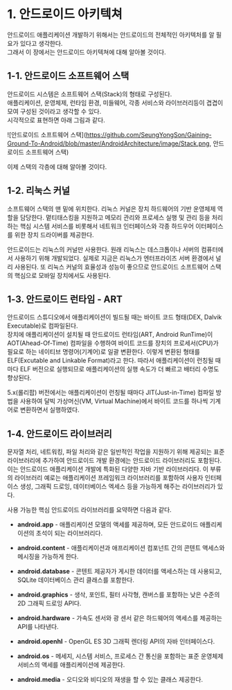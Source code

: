 # 1. 안드로이드 아키텍쳐

안드로이드 애플리케이션 개발하기 위해서는 안드로이드의 전체적인 아키텍처를 알 필요가 있다고 생각한다.  
그래서 이 장에서는 안드로이드 아키텍쳐에 대해 알아볼 것이다.

## 1-1. 안드로이드 소프트웨어 스택

안드로이드 시스템은 소프트웨어 스택(Stack)의 형태로 구성된다.  
애플리케이션, 운영체제, 런타임 환경, 미들웨어, 각종 서비스와 라이브러리등이 겹겹이 모여 구성된 것이라고 생각할 수 있다.  
시각적으로 표현하면 아래 그림과 같다.  

![안드로이드 소프트웨어 스택](https://github.com/SeungYongSon/Gaining-Ground-To-Android/blob/master/AndroidArchitecture/image/Stack.png, 안드로이드 소프트웨어 스택)

이제 스택의 각층에 대해 알아볼 것이다.

## 1-2. 리눅스 커널

소프트웨어 스택의 맨 밑에 위치한다. 리눅스 커널은 장치 하드웨어의 기반 운영체제 역할을 담당한다. 멑티태스킹을 지원하고 메모리 관리와 프로세스 실행 및 관리 등을 처리하는 핵심 시스템 서비스를 비롯해서 네트워크 인터페이스와 각종 하드우어 이터페이스를 위한 장치 드라이버를 제공한다. 

안드로이드는 리눅스의 커널만 사용한다. 원래 리눅스는 데스크톱이나 서버의 컴퓨터에서 사용하기 위해 개발되었다. 실제로 지금은 리눅스가 엔터프라이즈 서버 환경에서 널리 사용된다. 또 리눅스 커널의 효율성과 성능이 좋으므로 안드로이드 소프트웨어 스택의 핵심으로 모바일 장치에서도 사용된다.

## 1-3. 안드로이드 런타임 - ART

안드로이드 스튜디오에서 애플리케이션이 빌드될 때는 바이트 코드 형태(DEX, Dalvik Executable)로 컴파일된다.  
장치에 애플리케이션이 설치될 때 안드로이드 런타임(ART, Android RunTime)이 AOT(Ahead-Of-Time) 컴파일을 수행하여 바이트 코드를 장치의 프로세서(CPU)가 필요로 하는 네이티브 명령어(기계어)로 일괄 변환한다.  이렇게 변환된 형태를 ELF(Excutable and Linkable Format)라고 한다. 따라서 애플리케이션이 런칭될 때마다 ELF 버전으로 실행되므로 애플리케이션의 실행 속도가 더 빠르고 배터리 수명도 향상된다.

5.x(롤리팝) 버전에서는 애플리케이션이 런칭될 때마다 JIT(Just-in-Time) 컴파일 방법을 사용하여 달빅 가상머신(VM, Virtual Machine)에서 바이트 코드를 하나씩 기계어로 변환하면서 실행하였다.

## 1-4. 안드로이드 라이브러리

문자열 처리, 네트워킹, 파일 처리와 같은 일반적인 작업을 지원하기 위해 제공되는 표준 라이브러리에 추가하여 안드로이드 개발 환경에는 안드로이드 라이브러리도 포함된다. 이는 안드로이드 애플리케이션 개발에 특화된 다양한 자바 기반 라이브러리다. 이 부류의 라이브러리 예로는 애플리케이션 프레임워크 라이브러리를 포함하여 사용자 인터페이스 생성, 그래픽 드로잉, 데이터베이스 엑세스 등을 가능하게 해주는 라이브러리가 있다.

사용 가능한 핵심 안드로이드 라이브러리를 요약하면 다음과 같다.

- **android.app** - 애플리케이션 모델의 액세를 제공하며, 모든 안드로이드 애플리케이션의 초석이 되는 라이브러리다.

- **android.content** - 애플리케이션과 애프리케이션 컴포넌트 간의 콘텐트 액세스와 메시징을 가능하게 한다.

- **android.database** - 콘텐트 제공자가 게시한 데이터를 액세스하는 데 사용되고, SQLite 데이터베이스 관리 클래스를 포함한다.

- **android.graphics** - 생삭, 포인트, 필터 사각형, 캔버스를 포함하는 낮은 수준의 2D 그래픽 드로잉 API다.

- **android.hardware** - 가속도 센서와 광 센서 같은 하드웨어의 액세스를 제공하는 API를 나타낸다.

- **android.openhl** - OpenGL ES 3D 그래픽 렌더링 API의 자바 인터페이스다.

- **android.os** - 메세지, 시스템 서비스, 프로세스 간 통신을 포함하는 표준 운영체제 서비스의 액세를 애플리케이션에 제공한다.

- **android.media** - 오디오와 비디오의 재생을 할 수 있는 클래스 제공한다.